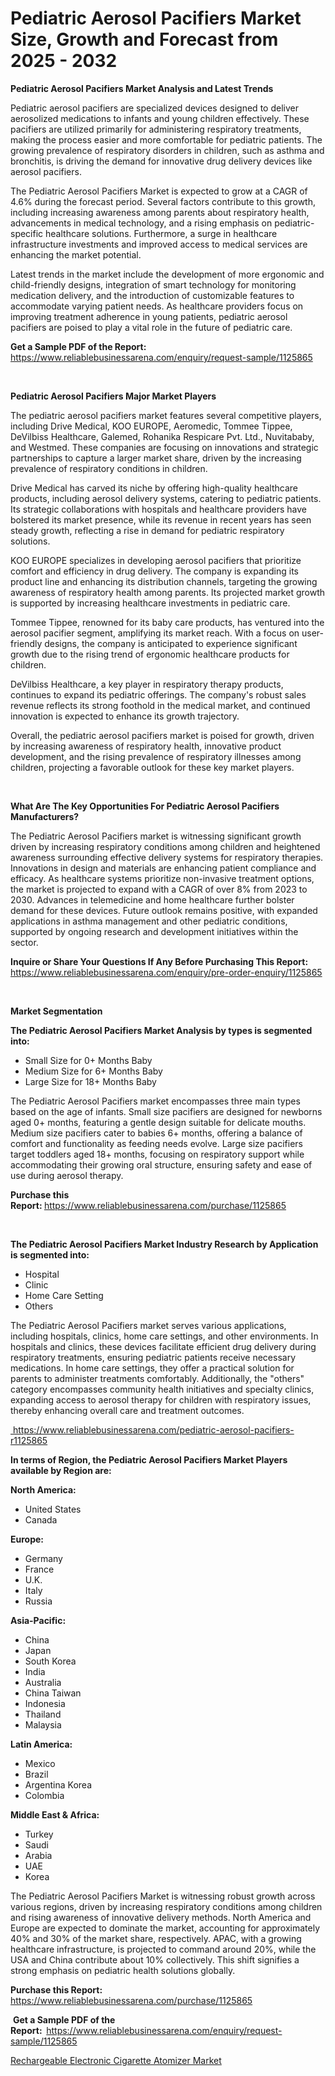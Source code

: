 <p><h1>Pediatric Aerosol Pacifiers Market Size, Growth and Forecast from 2025 - 2032</h1></p><p><strong>Pediatric Aerosol Pacifiers Market Analysis and Latest Trends</strong></p>
<p><p>Pediatric aerosol pacifiers are specialized devices designed to deliver aerosolized medications to infants and young children effectively. These pacifiers are utilized primarily for administering respiratory treatments, making the process easier and more comfortable for pediatric patients. The growing prevalence of respiratory disorders in children, such as asthma and bronchitis, is driving the demand for innovative drug delivery devices like aerosol pacifiers.</p><p>The Pediatric Aerosol Pacifiers Market is expected to grow at a CAGR of 4.6% during the forecast period. Several factors contribute to this growth, including increasing awareness among parents about respiratory health, advancements in medical technology, and a rising emphasis on pediatric-specific healthcare solutions. Furthermore, a surge in healthcare infrastructure investments and improved access to medical services are enhancing the market potential.</p><p>Latest trends in the market include the development of more ergonomic and child-friendly designs, integration of smart technology for monitoring medication delivery, and the introduction of customizable features to accommodate varying patient needs. As healthcare providers focus on improving treatment adherence in young patients, pediatric aerosol pacifiers are poised to play a vital role in the future of pediatric care.</p></p>
<p><strong>Get a Sample PDF of the Report:&nbsp;</strong> <a href="https://www.reliablebusinessarena.com/enquiry/request-sample/1125865?utm_campaign=2177&utm_medium=2&utm_source=Github&utm_content=ia&utm_term=05042025&utm_id=pediatric-aerosol-pacifiers">https://www.reliablebusinessarena.com/enquiry/request-sample/1125865</a></p>
<p>&nbsp;</p>
<p><strong>Pediatric Aerosol Pacifiers Major Market Players</strong></p>
<p><p>The pediatric aerosol pacifiers market features several competitive players, including Drive Medical, KOO EUROPE, Aeromedic, Tommee Tippee, DeVilbiss Healthcare, Galemed, Rohanika Respicare Pvt. Ltd., Nuvitababy, and Westmed. These companies are focusing on innovations and strategic partnerships to capture a larger market share, driven by the increasing prevalence of respiratory conditions in children.</p><p>Drive Medical has carved its niche by offering high-quality healthcare products, including aerosol delivery systems, catering to pediatric patients. Its strategic collaborations with hospitals and healthcare providers have bolstered its market presence, while its revenue in recent years has seen steady growth, reflecting a rise in demand for pediatric respiratory solutions.</p><p>KOO EUROPE specializes in developing aerosol pacifiers that prioritize comfort and efficiency in drug delivery. The company is expanding its product line and enhancing its distribution channels, targeting the growing awareness of respiratory health among parents. Its projected market growth is supported by increasing healthcare investments in pediatric care.</p><p>Tommee Tippee, renowned for its baby care products, has ventured into the aerosol pacifier segment, amplifying its market reach. With a focus on user-friendly designs, the company is anticipated to experience significant growth due to the rising trend of ergonomic healthcare products for children.</p><p>DeVilbiss Healthcare, a key player in respiratory therapy products, continues to expand its pediatric offerings. The company's robust sales revenue reflects its strong foothold in the medical market, and continued innovation is expected to enhance its growth trajectory.</p><p>Overall, the pediatric aerosol pacifiers market is poised for growth, driven by increasing awareness of respiratory health, innovative product development, and the rising prevalence of respiratory illnesses among children, projecting a favorable outlook for these key market players.</p></p>
<p>&nbsp;</p>
<p><strong>What Are The Key Opportunities For Pediatric Aerosol Pacifiers Manufacturers?</strong></p>
<p><p>The Pediatric Aerosol Pacifiers market is witnessing significant growth driven by increasing respiratory conditions among children and heightened awareness surrounding effective delivery systems for respiratory therapies. Innovations in design and materials are enhancing patient compliance and efficacy. As healthcare systems prioritize non-invasive treatment options, the market is projected to expand with a CAGR of over 8% from 2023 to 2030. Advances in telemedicine and home healthcare further bolster demand for these devices. Future outlook remains positive, with expanded applications in asthma management and other pediatric conditions, supported by ongoing research and development initiatives within the sector.</p></p>
<p><strong>Inquire or Share Your Questions If Any Before Purchasing This Report:</strong> <a href="https://www.reliablebusinessarena.com/enquiry/pre-order-enquiry/1125865?utm_campaign=2177&utm_medium=2&utm_source=Github&utm_content=ia&utm_term=05042025&utm_id=pediatric-aerosol-pacifiers">https://www.reliablebusinessarena.com/enquiry/pre-order-enquiry/1125865</a></p>
<p>&nbsp;</p>
<p><strong>Market Segmentation</strong></p>
<p><strong>The Pediatric Aerosol Pacifiers Market Analysis by types is segmented into:</strong></p>
<p><ul><li>Small Size for 0+ Months Baby</li><li>Medium Size for 6+ Months Baby</li><li>Large Size for 18+ Months Baby</li></ul></p>
<p><p>The Pediatric Aerosol Pacifiers market encompasses three main types based on the age of infants. Small size pacifiers are designed for newborns aged 0+ months, featuring a gentle design suitable for delicate mouths. Medium size pacifiers cater to babies 6+ months, offering a balance of comfort and functionality as feeding needs evolve. Large size pacifiers target toddlers aged 18+ months, focusing on respiratory support while accommodating their growing oral structure, ensuring safety and ease of use during aerosol therapy.</p></p>
<p><strong>Purchase this Report:&nbsp;</strong><a href="https://www.reliablebusinessarena.com/purchase/1125865?utm_campaign=2177&utm_medium=2&utm_source=Github&utm_content=ia&utm_term=05042025&utm_id=pediatric-aerosol-pacifiers">https://www.reliablebusinessarena.com/purchase/1125865</a></p>
<p>&nbsp;</p>
<p><strong>The Pediatric Aerosol Pacifiers Market Industry Research by Application is segmented into:</strong></p>
<p><ul><li>Hospital</li><li>Clinic</li><li>Home Care Setting</li><li>Others</li></ul></p>
<p><p>The Pediatric Aerosol Pacifiers market serves various applications, including hospitals, clinics, home care settings, and other environments. In hospitals and clinics, these devices facilitate efficient drug delivery during respiratory treatments, ensuring pediatric patients receive necessary medications. In home care settings, they offer a practical solution for parents to administer treatments comfortably. Additionally, the "others" category encompasses community health initiatives and specialty clinics, expanding access to aerosol therapy for children with respiratory issues, thereby enhancing overall care and treatment outcomes.</p></p>
<p><a href="https://www.reliablebusinessarena.com/pediatric-aerosol-pacifiers-r1125865?utm_campaign=2177&utm_medium=2&utm_source=Github&utm_content=ia&utm_term=05042025&utm_id=pediatric-aerosol-pacifiers">&nbsp;https://www.reliablebusinessarena.com/pediatric-aerosol-pacifiers-r1125865</a></p>
<p><strong>In terms of Region, the Pediatric Aerosol Pacifiers Market Players available by Region are:</strong></p>
<p>
    <p> <strong> North America: </strong>
        <ul>
            <li>United States</li>
            <li>Canada</li>
        </ul>
        </p> 
    <p> <strong> Europe: </strong>
        <ul>
            <li>Germany</li>
            <li>France</li>
            <li>U.K.</li>
            <li>Italy</li>
            <li>Russia</li>
        </ul>
        </p> 
    <p> <strong> Asia-Pacific: </strong>
        <ul>
            <li>China</li>
            <li>Japan</li>
            <li>South Korea</li>
            <li>India</li>
            <li>Australia</li>
            <li>China Taiwan</li>
            <li>Indonesia</li>
            <li>Thailand</li>
            <li>Malaysia</li>
        </ul>
        </p> 
    <p> <strong> Latin America: </strong>
        <ul>
            <li>Mexico</li>
            <li>Brazil</li>
            <li>Argentina Korea</li>
            <li>Colombia</li>
        </ul>
        </p> 
    <p> <strong> Middle East & Africa: </strong>
        <ul>
            <li>Turkey</li>
            <li>Saudi</li>
            <li>Arabia</li>
            <li>UAE</li>
            <li>Korea</li>
        </ul>
    </p>
    </p>
<p><p>The Pediatric Aerosol Pacifiers Market is witnessing robust growth across various regions, driven by increasing respiratory conditions among children and rising awareness of innovative delivery methods. North America and Europe are expected to dominate the market, accounting for approximately 40% and 30% of the market share, respectively. APAC, with a growing healthcare infrastructure, is projected to command around 20%, while the USA and China contribute about 10% collectively. This shift signifies a strong emphasis on pediatric health solutions globally.</p></p>
<p><strong>Purchase this Report: </strong><a href="https://www.reliablebusinessarena.com/purchase/1125865?utm_campaign=2177&utm_medium=2&utm_source=Github&utm_content=ia&utm_term=05042025&utm_id=pediatric-aerosol-pacifiers">https://www.reliablebusinessarena.com/purchase/1125865</a></p>
<p>&nbsp;<strong>Get a Sample PDF of the Report:&nbsp;&nbsp;</strong><a href="https://www.reliablebusinessarena.com/enquiry/request-sample/1125865?utm_campaign=2177&utm_medium=2&utm_source=Github&utm_content=ia&utm_term=05042025&utm_id=pediatric-aerosol-pacifiers">https://www.reliablebusinessarena.com/enquiry/request-sample/1125865</a></p>
<p><strong></strong></p>
<p><p><a href="https://github.com/SamiaChowdhury801/Market-Research-Report-List-2/blob/main/rechargeable-electronic-cigarette-atomizer-market.md?utm_campaign=2177&utm_medium=2&utm_source=Github&utm_content=ia&utm_term=05042025&utm_id=pediatric-aerosol-pacifiers">Rechargeable Electronic Cigarette Atomizer Market</a></p></p>